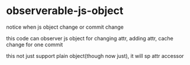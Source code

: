 # observerable-js-object
notice when js object change or commit change

this code can observer js object for changing attr, adding attr, cache change for one commit

this not just support plain object(though now just), it will sp attr accessor